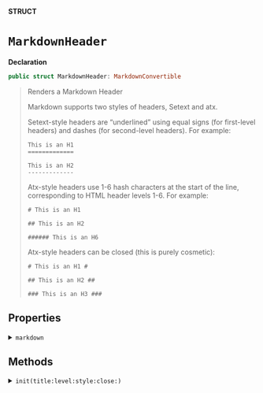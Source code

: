 **STRUCT**
# `MarkdownHeader`

**Declaration**
```swift
public struct MarkdownHeader: MarkdownConvertible
```

> Renders a Markdown Header
>
> Markdown supports two styles of headers, Setext and atx.
>
> Setext-style headers are “underlined” using equal signs (for first-level headers)
> and dashes (for second-level headers). For example:
>
>     This is an H1
>     =============
>
>     This is an H2
>     -------------
>
> Atx-style headers use 1-6 hash characters at the start of the line, corresponding
> to HTML header levels 1-6. For example:
>
>     # This is an H1
>
>     ## This is an H2
>
>     ###### This is an H6
>
> Atx-style headers can be closed (this is purely cosmetic):
>
>     # This is an H1 #
>
>     ## This is an H2 ##
>
>     ### This is an H3 ###

## Properties
<details><summary><code>markdown</code></summary>

**Declaration**
```swift
public var markdown: String
```

> Generated Markdown output
</details>

## Methods
<details><summary><code>init(title:level:style:close:)</code></summary>

**Declaration**
```swift
public init(title: String, level: MarkdownHeaderLevel = .h1, style: MarkdownHeaderStyle = .atx,
                close: Bool = false)
```

> MarkdownHeader initializer.
>
> - Parameters:
>   - title: Title of the header element
>   - level: Header level (`h1`, `h2`... `h6`)
>   - style: Header style: `setex` (underlined) or `atx` ('#') (defaults to `atx`).
>            Setex format is only available for first-level (using equal signs) and
>            second-level headers (using dashes).
>   - close: Close `atx` style headers (defaults to `false`). When false, headers
>            only include the '#' prefix. When `true`, headers also include the
>            trailing '#' suffix:
>
>            ### Third-level Header ###
>
> - SeeAlso: MarkdownHeaderLevel, MarkdownHeaderStyle

#### Parameters
| Name | Description |
| ---- | ----------- |
| title | Title of the header element |
| level | Header level (`h1`, `h2`… `h6`) |
| style | Header style: `setex` (underlined) or `atx` (’#’) (defaults to `atx`). Setex format is only available for first-level (using equal signs) and second-level headers (using dashes). |
| close | Close `atx` style headers (defaults to `false`). When false, headers only include the ‘#’ prefix. When `true`, headers also include the trailing ‘#’ suffix: |
</details>